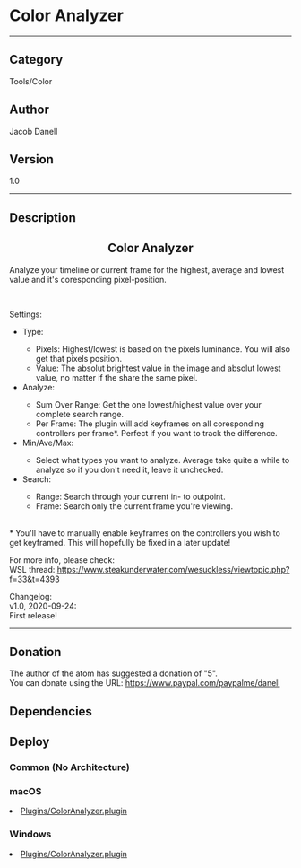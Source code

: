 # Color Analyzer
___

## Category
Tools/Color

## Author
Jacob Danell

## Version
1.0

___

## Description
<center><h2>Color Analyzer</h2></center>

<p>Analyze your timeline or current frame for the highest, average and lowest value and it's coresponding pixel-position.</p>

<br>
<p>Settings:
<ul>
	<li>Type:</li>
		<ul>
			<li>Pixels: Highest/lowest is based on the pixels luminance. You will also get that pixels position.</li>
			<li>Value: The absolut brightest value in the image and absolut lowest value, no matter if the share the same pixel.</li>
		</ul>
	<li>Analyze:</li>
		<ul>
			<li>Sum Over Range: Get the one lowest/highest value over your complete search range.</li>
			<li>Per Frame: The plugin will add keyframes on all coresponding controllers per frame*. Perfect if you want to track the difference.</li>
		</ul>
	<li>Min/Ave/Max:</li>
		<ul>
			<li>Select what types you want to analyze. Average take quite a while to analyze so if you don't need it, leave it unchecked.</li>
		</ul>
	<li>Search:</li>
		<ul>
			<li>Range: Search through your current in- to outpoint.</li>
			<li>Frame: Search only the current frame you're viewing.</li>
		</ul>
</ul>
<br>
* You'll have to manually enable keyframes on the controllers you wish to get keyframed. This will hopefully be fixed in a later update!


<p>For more info, please check:
<br>WSL thread: <a href="https://www.steakunderwater.com/wesuckless/viewtopic.php?f=33&t=4393">https://www.steakunderwater.com/wesuckless/viewtopic.php?f=33&t=4393</a>
</p>


<p>Changelog:
<br>v1.0, 2020-09-24:
<br>First release!
</p>

___

## Donation
The author of the atom has suggested a donation of "5".  
You can donate using the URL: <a href="https://www.paypal.com/paypalme/danell">https://www.paypal.com/paypalme/danell</a>
## Dependencies

## Deploy

### Common (No Architecture)

<ul>
</ul>

### macOS

<li><a href="https://gitlab.com/WeSuckLess/Reactor/-/blob/master/Atoms/com.JacobDanell.ColorAnalyzer/Mac/Plugins/ColorAnalyzer.plugin?ref_type=heads">Plugins/ColorAnalyzer.plugin</a></li>

### Windows

<li><a href="https://gitlab.com/WeSuckLess/Reactor/-/blob/master/Atoms/com.JacobDanell.ColorAnalyzer/Windows/Plugins/ColorAnalyzer.plugin?ref_type=heads">Plugins/ColorAnalyzer.plugin</a></li>
